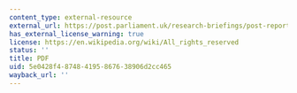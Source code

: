 ```yaml
---
content_type: external-resource
external_url: https://post.parliament.uk/research-briefings/post-report-11/
has_external_license_warning: true
license: https://en.wikipedia.org/wiki/All_rights_reserved
status: ''
title: PDF
uid: 5e0428f4-8748-4195-8676-38906d2cc465
wayback_url: ''
---
```

